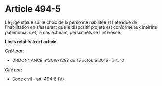 # Article 494-5

Le juge statue sur le choix de la personne habilitée et l'étendue de l'habilitation en s'assurant que le dispositif projeté
est conforme aux intérêts patrimoniaux et, le cas échéant, personnels de l'intéressé.

**Liens relatifs à cet article**

_Créé par_:

  - ORDONNANCE n°2015-1288 du 15 octobre 2015 - art. 10

_Cité par_:

  - Code civil - art. 494-6 (V)
